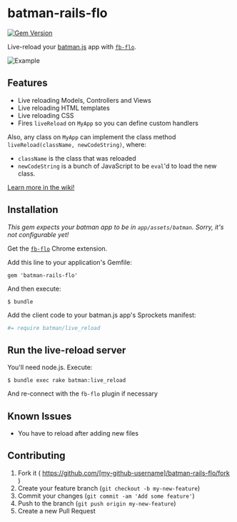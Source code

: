 # batman-rails-flo

[![Gem Version](https://badge.fury.io/rb/batman-rails-flo.svg)](http://badge.fury.io/rb/batman-rails-flo)

Live-reload your [batman.js](http://batmanjs.org) app with [`fb-flo`](https://github.com/facebook/fb-flo).

![Example](http://i.imgur.com/AflbrPy.gif)

## Features

- Live reloading Models, Controllers and Views
- Live reloading HTML templates
- Live reloading CSS
- Fires `liveReload` on `MyApp` so you can define custom handlers


Also, any class on `MyApp` can implement the class method `liveReload(className, newCodeString)`, where:

-  `className` is the class that was reloaded
-  `newCodeString` is a bunch of JavaScript to be `eval`'d to load the new class.

[Learn more in the wiki!](https://github.com/rmosolgo/batman-rails-flo/wiki)

## Installation

_This gem expects your batman app to be in `app/assets/batman`. Sorry, it's not configurable yet!_

Get the [`fb-flo`](https://chrome.google.com/webstore/detail/fb-flo/ahkfhobdidabddlalamkkiafpipdfchp) Chrome extension.

Add this line to your application's Gemfile:

    gem 'batman-rails-flo'

And then execute:

    $ bundle


Add the client code to your batman.js app's Sprockets manifest:

```coffeescript
#= require batman/live_reload
```

## Run the live-reload server

You'll need node.js. Execute:

    $ bundle exec rake batman:live_reload

And re-connect with the `fb-flo` plugin if necessary

## Known Issues

- You have to reload after adding new files

## Contributing

1. Fork it ( https://github.com/[my-github-username]/batman-rails-flo/fork )
2. Create your feature branch (`git checkout -b my-new-feature`)
3. Commit your changes (`git commit -am 'Add some feature'`)
4. Push to the branch (`git push origin my-new-feature`)
5. Create a new Pull Request
